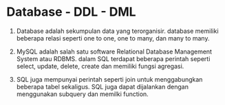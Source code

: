 # Database - DDL - DML

1. Database adalah sekumpulan data yang terorganisir. database memiliki beberapa relasi seperti one to one, one to many, dan many to many.

2. MySQL adalah salah satu software Relational Database Management System atau RDBMS. dalam SQL terdapat beberapa perintah seperti select, update, delete, create dan memiliki fungsi agregasi.

3. SQL juga mempunyai perintah seperti join untuk menggabungkan beberapa tabel sekaligus. SQL juga dapat dijalankan dengan menggunakan subquery dan memilki function.